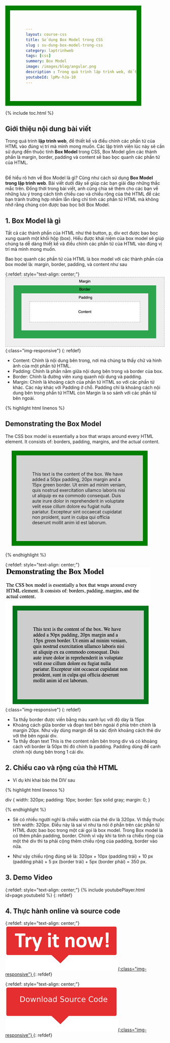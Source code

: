 ```yaml
---
layout: course-css
title: Sử dụng Box Model trong CSS
slug : su-dung-box-model-trong-css
category: laptrinhweb
tags: [css]
summery: Box Model 
image: /images/blog/angular.png
description : Trong quá trình lập trình web, để thiết kế và điều chỉnh các phần tử của HTML vào đúng vị trí mà mình mong muốn. Các lập trình viên lúc này sẽ cần sử dụng đến thuộc tính Box Model trong CSS, gồm các thành phần là margin, border, padding và content sẽ bao bọc quanh các phần tử của HTML. Bài viết này sẽ giúp bạn hiểu được Box Model là gì? Cũng như cách sử dụng Box Model trong lập trình web. Chia sẻ thêm về những lưu ý trong cách tính chiều cao và chiều rộng của thẻ HTML để các bạn tránh trường hợp nhầm lẫn rằng chỉ tính các phần tử HTML mà không nhớ rằng chúng còn được bao bọc bởi Box Model.
youtubeId: lpMv-hJa-10
---
```


{% include toc.html %}

## **Giới thiệu nội dung bài viết**

Trong quá trình <b>lập trình web</b>, để thiết kế và điều chỉnh các phần tử của HTML vào đúng vị trí mà mình mong muốn. Các lập trình viên lúc này sẽ cần sử dụng đến thuộc tính <b>Box Model</b> trong CSS, Box Model gồm các thành phần là margin, border, padding và content sẽ bao bọc quanh các phần tử của HTML.

<br>
Để hiểu rõ hơn về Box Model là gì? Cũng như cách sử dụng <b>Box Model trong lập trình web</b>. Bài viết dưới đây sẽ giúp các bạn giải đáp những thắc mắc trên. Đồng thời trong bài viết, anh cũng chia sẻ thêm cho các bạn về những lưu ý trong cách tính chiều cao và chiều rộng của thẻ HTML để các bạn tránh trường hợp nhầm lẫn rằng chỉ tính các phần tử HTML mà không nhớ rằng chúng còn được bao bọc bởi Box Model.



## **1. Box Model là gì**

Tất cả các thành phần của HTML như thẻ button, p, div ect được bao bọc xung quanh một khối hộp (box). Hiểu được khái niệm của box model sẽ giúp chúng ta dễ dàng thiết kế và điều chỉnh các phần tử của HTML vào đúng vị trí mà mình mong muốn.

Bao bọc quanh các phần tử của HTML là box model với các thành phần của box model là: margin, border, padding, và content như sau

{:refdef: style="text-align: center;"}
![box-model](/images/post/css/box-model.png){:class="img-responsive"}
{: refdef}

- Content: Chính là nội dung bên trong, nơi mà chúng ta thấy chữ và hình ảnh của một phần tử HTML.
- Padding: Chính là phần nằm giữa nội dung bên trong và border của box.
- Border: Chính là đường viên xung quanh nội dung và padding.
- Margin: Chính là khoảng cách của phần tử HTML so với các phần tử khác. Các này khác với Padding ở chỗ.
Padding chỉ là khoảng cách nội dung bên trong phần tử HTML còn Margin là so sánh với các phần tử bên ngoài.

{% highlight html linenos %}

<!DOCTYPE html>
<html>
<head>
<style>
div {
  background-color: lightgrey;
  width: 300px;
  border: 15px solid green;
  padding: 50px;
  margin: 20px;
}
</style>
</head>
<body>

<h2>Demonstrating the Box Model</h2>

<p>The CSS box model is essentially a box that wraps around every HTML element. It consists of: borders, padding, margins, and the actual content.</p>

<div>This text is the content of the box. We have added a 50px padding, 20px margin and a 15px green border. Ut enim ad minim veniam, quis nostrud exercitation ullamco laboris nisi ut aliquip ex ea commodo consequat. Duis aute irure dolor in reprehenderit in voluptate velit esse cillum dolore eu fugiat nulla pariatur. Excepteur sint occaecat cupidatat non proident, sunt in culpa qui officia deserunt mollit anim id est laborum.</div>

</body>
</html>

{% endhighlight %}


{:refdef: style="text-align: center;"}
![boxmodel1](/images/post/css/boxmodel1.png){:class="img-responsive"}
{: refdef}

- Ta thấy border được viền bằng màu xanh lục với độ dày là 15px
- Khoảng cách giữa border và đoạn text bên ngoài ở phía trên chính là margin 20px. Như vậy dùng margin để ta xác định khoảng cách thẻ div với thẻ bên ngoài div.
- Ta thấy đoạn text This is the content nằm bên trong div và có khoảng cách với border là 50px thì đó chính là padding. Padding dùng để canh chỉnh nội dung bên trong 1 cái div.

## **2. Chiều cao và rộng của thẻ HTML**

- Ví dụ khi khai báo thẻ DIV sau

{% highlight html linenos %}

div {
  width: 320px;
  padding: 10px;
  border: 5px solid gray;
  margin: 0;
}

{% endhighlight %}

- Sẽ có nhiều người nghĩ là chiều width của thẻ div là 320px. Vì thấy thuộc tính width: 320px. Điều này là sai vì như ta nói ở phần trên các phần tử HTML được bao bọc trong một cái gọi là box model. Trong Box model là có thêm phần padding, border. Chính vì vậy khi ta tính ra chiều rộng của một thẻ div thì ta phải cộng thêm chiều rộng của padding, border vào nữa.

- Như vậy chiều rộng đúng sẽ là: 320px + 10px (padding trái) + 10 px (padding phải) + 5 px (border trái) + 5px (border phải) = 350 px. 


## **3. Demo Video**

{:refdef: style="text-align: center;"}
{% include youtubePlayer.html id=page.youtubeId %}
{: refdef}


## **4. Thực hành online và source code**

{:refdef: style="text-align: center;"}
<a href="https://levunguyen.com/hoc-lap-trinh-online-editor-js/" target="_blank"> ![Sourcecode ](/images/icon/tryit.png){:class="img-responsive"} </a>
{: refdef}

{:refdef: style="text-align: center;"}
<a href="https://github.com/levunguyen/CSS-Fundamental" target="_blank"> ![Sourcecode ](/images/icon/githubsource.png){:class="img-responsive"} </a>
{: refdef}















